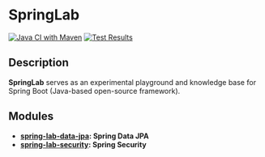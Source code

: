 # SpringLab
[![Java CI with Maven](https://github.com/mperor/spring-lab/actions/workflows/maven.yml/badge.svg)](https://github.com/mperor/spring-lab/actions/workflows/maven.yml)
[![Test Results](https://gist.githubusercontent.com/mperor/d5fd8bcfa7e3c04ad0deb1598095ce18/raw/badge.svg)]()

## Description
**SpringLab** serves as an experimental playground and knowledge base for Spring Boot (Java-based open-source framework).

## Modules
- **[spring-lab-data-jpa](spring-lab-data-jpa): Spring Data JPA**
- **[spring-lab-security](spring-lab-security): Spring Security**